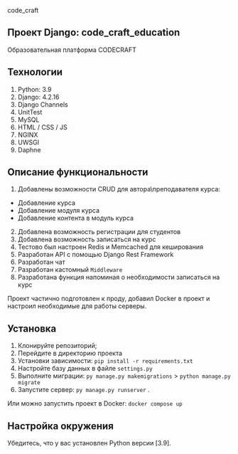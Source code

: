 code_craft

## Проект Django: code_craft_education

Образовательная платформа CODECRAFT

## Технологии

1. Python: 3.9
2. Django: 4.2.16
3. Django Channels
4. UnitTest
5. MySQL
6. HTML / CSS / JS
7. NGINX
8. UWSGI
9. Daphne


## Описание функциональности
1. Добавлены возможности CRUD для автора\преподавателя курса:
- Добавление курса
- Добавление модуля курса
- Добавление контента в модуль курса

2. Добавлена возможность регистрации для студентов
3. Добавлена возможность записаться на курс
4. Тестово был настроен Redis и Memcached для кеширования 
5. Разработан API с помощью Django Rest Framework
6. Разработан чат
7. Разработан кастомный ```Middleware``` 
8. Разработана функция напоминая о необходимости записаться на курс

Проект частично подготовлен к проду, добавил Docker в проект и настроил необходимые для работы серверы. 


## Установка

1. Клонируйте репозиторий;
2. Перейдите в директорию проекта
3. Установки зависимости: ```pip install -r requirements.txt``` 
4. Настройте базу данных в файле ```settings.py``` 
5. Выполните миграции: ```py manage.py makemigrations``` > ```python manage.py migrate``` 
6. Запустите сервер: ```py manage.py runserver``` .

Или можно запустить проект в Docker: ```docker compose up```

## Настройка окружения

Убедитесь, что у вас установлен Python версии [3.9].
